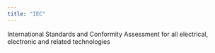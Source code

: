 ```yaml
---
title: "IEC"
---
```


International Standards and Conformity Assessment for all electrical, electronic and related technologies

